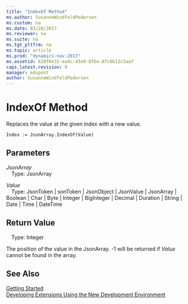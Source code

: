 ```yaml
---
title: "IndexOf Method"
ms.author: SusanneWindfeldPedersen
ms.custom: na
ms.date: 03/28/2017
ms.reviewer: na
ms.suite: na
ms.tgt_pltfrm: na
ms.topic: article
ms.prod: "dynamics-nav-2017"
ms.assetid: 620f0e32-eadc-43e9-8f6e-8fc0b12c3aaf
caps.latest.revision: 9
manager: edupont
author: SusanneWindfeldPedersen
---
```


# IndexOf Method
Replaces the value at the given index with a new value.

```
Index := JsonArray.IndexOf(Value)
```
## Parameters
*JsonArray*  
&emsp;Type: JsonArray

*Value*  
&emsp;Type: JsonToken | sonToken | JsonObject | JsonValue | JsonArray | Boolean | Char | Byte | Integer | BigInteger | Decimal | Duration | String | Date | Time | DateTime

## Return Value
&emsp;Type: Integer

The position of the value in the JsonArray. -1 will be returned if *Value* cannot be found in the array.

## See Also
[Getting Started](../devenv-get-started.md)  
[Developing Extensions Using the New Development Environment](../devenv-dev-overview.md)
